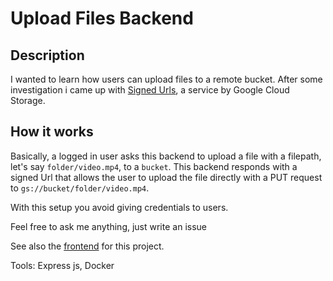 # Upload Files Backend

## Description

I wanted to learn how users can upload files to a remote bucket. After some investigation i came up with [Signed Urls](https://cloud.google.com/storage/docs/access-control/signed-urls), a service by Google Cloud Storage.

## How it works

Basically, a logged in user asks this backend to upload a file with a filepath, let's say `folder/video.mp4`, to a `bucket`. This backend responds with a signed Url that allows the user to upload the file directly with a PUT request to `gs://bucket/folder/video.mp4`.

With this setup you avoid giving credentials to users. 

Feel free to ask me anything, just write an issue

See also the [frontend](https://github.com/lucastack/fe-cicd-test) for this project.

Tools: Express js, Docker
